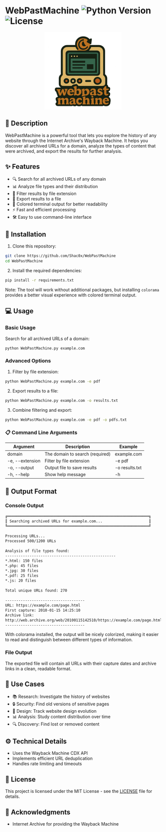 # WebPastMachine ![Python Version](https://img.shields.io/badge/python-3.6+-blue.svg) ![License](https://img.shields.io/badge/license-MIT-green.svg)

 <div align="center">
   <img src="Logo.png" alt="Logo" width=250/>
 </div>

## 📖 Description

WebPastMachine is a powerful tool that lets you explore the history of any website through the Internet Archive's Wayback Machine. It helps you discover all archived URLs for a domain, analyze the types of content that were archived, and export the results for further analysis.

## ✨ Features

- 🔍 Search for all archived URLs of any domain
- 📊 Analyze file types and their distribution
- 🔎 Filter results by file extension
- 💾 Export results to a file
- 🎨 Colored terminal output for better readability
- ⚡ Fast and efficient processing
- 🛠️ Easy to use command-line interface

## 🚀 Installation

1. Clone this repository:
```bash
git clone https://github.com/Shac0x/WebPastMachine
cd WebPastMachine
```

2. Install the required dependencies:
```bash
pip install -r requirements.txt
```

Note: The tool will work without additional packages, but installing `colorama` provides a better visual experience with colored terminal output.

## 💻 Usage

### Basic Usage

Search for all archived URLs of a domain:
```bash
python WebPastMachine.py example.com
```

### Advanced Options

1. Filter by file extension:
```bash
python WebPastMachine.py example.com -e pdf
```

2. Export results to a file:
```bash
python WebPastMachine.py example.com -o results.txt
```

3. Combine filtering and export:
```bash
python WebPastMachine.py example.com -e pdf -o pdfs.txt
```

### 📋 Command Line Arguments

| Argument | Description | Example |
|----------|-------------|---------|
| domain | The domain to search (required) | example.com |
| -e, --extension | Filter by file extension | -e pdf |
| -o, --output | Output file to save results | -o results.txt |
| -h, --help | Show help message | -h |

## 📝 Output Format

### Console Output
```
╔════════════════════════════════════════════════════════════════╗
║ Searching archived URLs for example.com...                     ║
╚════════════════════════════════════════════════════════════════╝

Processing URLs...
Processed 500/1200 URLs

Analysis of file types found:
--------------------------------------------------
*.html: 150 files
*.php: 45 files
*.jpg: 30 files
*.pdf: 25 files
*.js: 20 files

Total unique URLs found: 270

------------------------------------
URL: https://example.com/page.html
First capture: 2010-01-15 14:25:10
Archive link: http://web.archive.org/web/20100115142510/https://example.com/page.html
------------------------------------
```

With colorama installed, the output will be nicely colorized, making it easier to read and distinguish between different types of information.

### File Output
The exported file will contain all URLs with their capture dates and archive links in a clean, readable format.

## 🎯 Use Cases

- 📚 Research: Investigate the history of websites
- 🔒 Security: Find old versions of sensitive pages
- 🎨 Design: Track website design evolution
- 📊 Analysis: Study content distribution over time
- 🔍 Discovery: Find lost or removed content

## ⚙️ Technical Details

- Uses the Wayback Machine CDX API
- Implements efficient URL deduplication
- Handles rate limiting and timeouts

## 📄 License

This project is licensed under the MIT License - see the [LICENSE](LICENSE) file for details.

## 👏 Acknowledgments


- Internet Archive for providing the Wayback Machine

